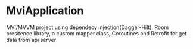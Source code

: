 # MviApplication
MVI/MVVM project using dependecy injection(Dagger-Hilt), Room presitence library, a custom mapper class, Coroutines and Retrofit for get data from api server
